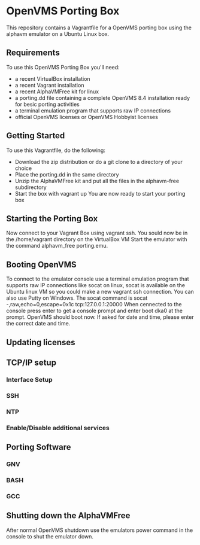 # OpenVMS Porting Box #
This repository contains a Vagrantfile for a OpenVMS porting box using the alphavm emulator on a Ubuntu Linux box.

## Requirements ##
To use this OpenVMS Porting Box you'll need:
* a recent VirtualBox installation
* a recent Vagrant installation
* a recent AlphaVMFree kit for linux
* a porting.dd file containing a complete OpenVMS 8.4 installation ready for besic porting activities
* a terminal emulation program that supports raw IP connections
* official OpenVMS licenses or OpenVMS Hobbyist licenses

## Getting Started ##
To use this Vagrantfile, do the following:
* Download the zip distribution or do a git clone to a directory of your choice
* Place the porting.dd in the same directory
* Unzip the AlphaVMFree kit and put all the files in the alphavm-free subdirectory
* Start the box with vagrant up
You are now ready to start your porting box

## Starting the Porting Box ##
Now connect to your Vagrant Box using vagrant ssh.
You sould now be in the /home/vagrant directory on the VirtualBox VM
Start the emulator with the command alphavm_free porting.emu.

## Booting OpenVMS ##
To connect to the emulator console use a terminal emulation program that supports raw IP connections like socat on linux, socat is available on the Ubuntu linux VM so you could make a new vagrant ssh connection.
You can also use Putty on Windows.
The socat command is socat -,raw,echo=0,escape=0x1c tcp:127.0.0.1:20000
When cennected to the console press enter to get a console prompt and enter boot dka0 at the prompt.
OpenVMS should boot now. If asked for date and time, please enter the correct date and time.

## Updating licenses ##

## TCP/IP setup ##

### Interface Setup ###

### SSH ###

### NTP ###

### Enable/Disable additional services ###

## Porting Software ##

### GNV ###

### BASH ###

### GCC ###

## Shutting down the AlphaVMFree ##
After normal OpenVMS shutdown use the emulators power command in the console to shut the emulator down.
